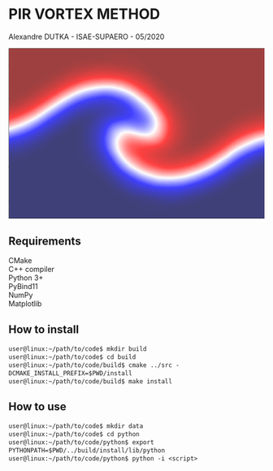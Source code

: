 # PIR VORTEX METHOD
Alexandre DUTKA - ISAE-SUPAERO - 05/2020

![alt text](logo.png "A quick preview...")

## Requirements
CMake  
C++ compiler  
Python 3+  
PyBind11  
NumPy  
Matplotlib  

## How to install
```console
user@linux:~/path/to/code$ mkdir build  
user@linux:~/path/to/code$ cd build  
user@linux:~/path/to/code/build$ cmake ../src -DCMAKE_INSTALL_PREFIX=$PWD/install    
user@linux:~/path/to/code/build$ make install  
```

## How to use
```console
user@linux:~/path/to/code$ mkdir data
user@linux:~/path/to/code$ cd python
user@linux:~/path/to/code/python$ export PYTHONPATH=$PWD/../build/install/lib/python
user@linux:~/path/to/code/python$ python -i <script>
```
